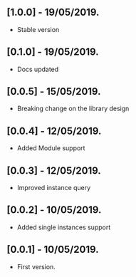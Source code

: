 ## [1.0.0] - 19/05/2019.

* Stable version

## [0.1.0] - 19/05/2019.

* Docs updated

## [0.0.5] - 15/05/2019.

* Breaking change on the library design

## [0.0.4] - 12/05/2019.

* Added Module support

## [0.0.3] - 12/05/2019.

* Improved instance query

## [0.0.2] - 10/05/2019.

* Added single instances support

## [0.0.1] - 10/05/2019.

* First version.
